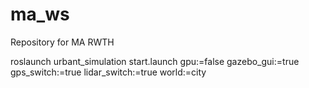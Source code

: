 # ma_ws
Repository for MA RWTH


roslaunch urbant_simulation start.launch gpu:=false gazebo_gui:=true gps_switch:=true lidar_switch:=true world:=city
